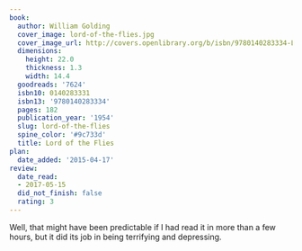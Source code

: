 ```yaml
---
book:
  author: William Golding
  cover_image: lord-of-the-flies.jpg
  cover_image_url: http://covers.openlibrary.org/b/isbn/9780140283334-L.jpg
  dimensions:
    height: 22.0
    thickness: 1.3
    width: 14.4
  goodreads: '7624'
  isbn10: 0140283331
  isbn13: '9780140283334'
  pages: 182
  publication_year: '1954'
  slug: lord-of-the-flies
  spine_color: '#9c733d'
  title: Lord of the Flies
plan:
  date_added: '2015-04-17'
review:
  date_read:
  - 2017-05-15
  did_not_finish: false
  rating: 3
---
```


Well, that might have been predictable if I had read it in more than a few hours, but it did its job in being terrifying and depressing.
